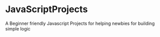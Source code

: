 # JavaScriptProjects
A Beginner friendly Javascript Projects for helping newbies for building simple logic
